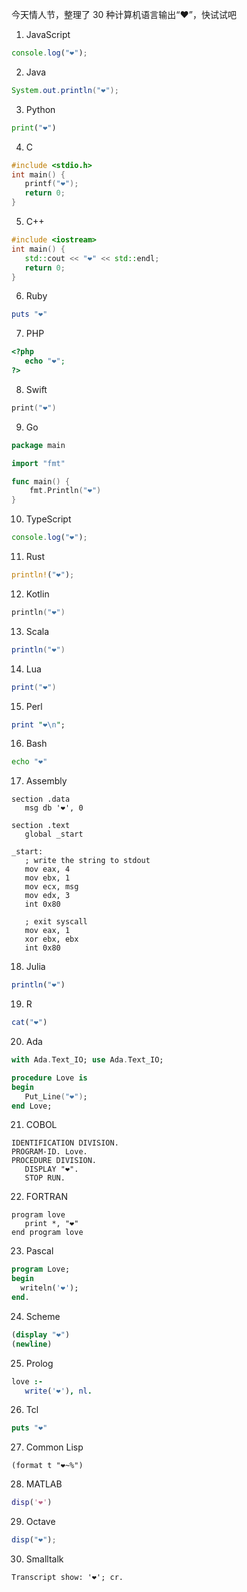 今天情人节，整理了 30 种计算机语言输出“❤️”，快试试吧

1. JavaScript

```JavaScript
console.log("❤️");
```

2. Java

```Java
System.out.println("❤️");
```

3. Python

```Python
print("❤️")
```

4. C

```C
#include <stdio.h>
int main() {
   printf("❤️");
   return 0;
}
```

5. C++

```C++
#include <iostream>
int main() {
   std::cout << "❤️" << std::endl;
   return 0;
}
```

6. Ruby

```Ruby
puts "❤️"
```

7. PHP

```PHP
<?php
   echo "❤️";
?>
```

8. Swift

```Swift
print("❤️")
```

9. Go

```Go
package main

import "fmt"

func main() {
    fmt.Println("❤️")
}
```

10. TypeScript

```TypeScript
console.log("❤️");
```

11. Rust

```Rust
println!("❤️");
```

12. Kotlin

```Kotlin
println("❤️")
```

13. Scala

```Scala
println("❤️")
```

14. Lua

```Lua
print("❤️")
```

15. Perl

```Perl
print "❤️\n";
```

16. Bash

```Bash
echo "❤️"
```

17. Assembly

```Assembly
section .data
   msg db '❤️', 0

section .text
   global _start

_start:
   ; write the string to stdout
   mov eax, 4
   mov ebx, 1
   mov ecx, msg
   mov edx, 3
   int 0x80

   ; exit syscall
   mov eax, 1
   xor ebx, ebx
   int 0x80
```

18. Julia

```Julia
println("❤️")
```

19. R

```R
cat("❤️")
```

20. Ada

```Ada
with Ada.Text_IO; use Ada.Text_IO;

procedure Love is
begin
   Put_Line("❤️");
end Love;
```

21. COBOL

```COBOL
IDENTIFICATION DIVISION.
PROGRAM-ID. Love.
PROCEDURE DIVISION.
   DISPLAY "❤️".
   STOP RUN.
```

22. FORTRAN

```FORTRAN
program love
   print *, "❤️"
end program love
```

23. Pascal

```Pascal
program Love;
begin
  writeln('❤️');
end.
```

24. Scheme

```Scheme
(display "❤️")
(newline)
```

25. Prolog

```Prolog
love :-
   write('❤️'), nl.
```

26. Tcl

```Tcl
puts "❤️"
```

27. Common Lisp

```Common Lisp
(format t "❤️~%")
```

28. MATLAB

```MATLAB
disp('❤️')
```

29. Octave

```Octave
disp("❤️");
```

30. Smalltalk

```Smalltalk
Transcript show: '❤️'; cr.
```
